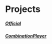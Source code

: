 # Projects

##### [Official](https://github.com/PavelOfficial/gridwars-bots)

##### [CombinationPlayer](https://github.com/Combination/GridWarsPlayer)
